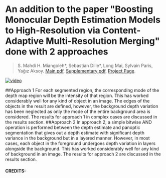 

# An addition to the paper "Boosting Monocular Depth Estimation Models to High-Resolution via Content-Adaptive Multi-Resolution Merging" done with 2 approaches

> S. Mahdi H. Miangoleh\*, Sebastian Dille\*, Long Mai, Sylvain Paris, Yağız Aksoy.
> [Main pdf](http://yaksoy.github.io/papers/CVPR21-HighResDepth.pdf),
> [Supplementary pdf](http://yaksoy.github.io/papers/CVPR21-HighResDepth-Supp.pdf),
> [Project Page](http://yaksoy.github.io/highresdepth/).

[![video](./figures/video_thumbnail.jpg)](https://www.youtube.com/watch?v=lDeI17pHlqo)

##Approach 1
For each segmented region, the corresponding mode of the depth map region will be
the intensity of that region. This has worked considerably well for any kind of object in an image.
The edges of the objects in the result are defined, however, the background depth variation has been
neglected as only the mode of the entire background area is considered. The results for approach 1 in
complex cases are discussed in the results section.
##Approach 2
In approach 2, a simple bitwise AND operation is performed between the depth estimate and panoptic
segmentation that gives out a depth estimate with significant depth variance in the background but in
a layered manner. However, in most cases, each object in the foreground undergoes depth variation in
layers alongside the background. This has worked considerably well for any kind of background in
an image. The results for approach 2 are discussed in the results section.
#### CREDITS:

[1]: https://github.com/intel-isl/MiDaS/tree/v2
[2]: https://github.com/aim-uofa/AdelaiDepth/tree/main/LeReS
[3]: https://github.com/KexianHust/Structure-Guided-Ranking-Loss
[4]: https://github.com/junyanz/pytorch-CycleGAN-and-pix2pix

